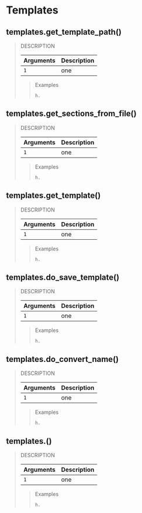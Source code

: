 # Templates

## templates.get_template_path()

> DESCRIPTION
>
> | Arguments | Description
> | --- | ---
> | `1` | one
>
>> Examples
>> ```python3
>> h.
>> ```

## templates.get_sections_from_file()

> DESCRIPTION
>
> | Arguments | Description
> | --- | ---
> | `1` | one
>
>> Examples
>> ```python3
>> h.
>> ```

## templates.get_template()

> DESCRIPTION
>
> | Arguments | Description
> | --- | ---
> | `1` | one
>
>> Examples
>> ```python3
>> h.
>> ```

## templates.do_save_template()

> DESCRIPTION
>
> | Arguments | Description
> | --- | ---
> | `1` | one
>
>> Examples
>> ```python3
>> h.
>> ```

## templates.do_convert_name()

> DESCRIPTION
>
> | Arguments | Description
> | --- | ---
> | `1` | one
>
>> Examples
>> ```python3
>> h.
>> ```

## templates.()

> DESCRIPTION
>
> | Arguments | Description
> | --- | ---
> | `1` | one
>
>> Examples
>> ```python3
>> h.
>> ```
